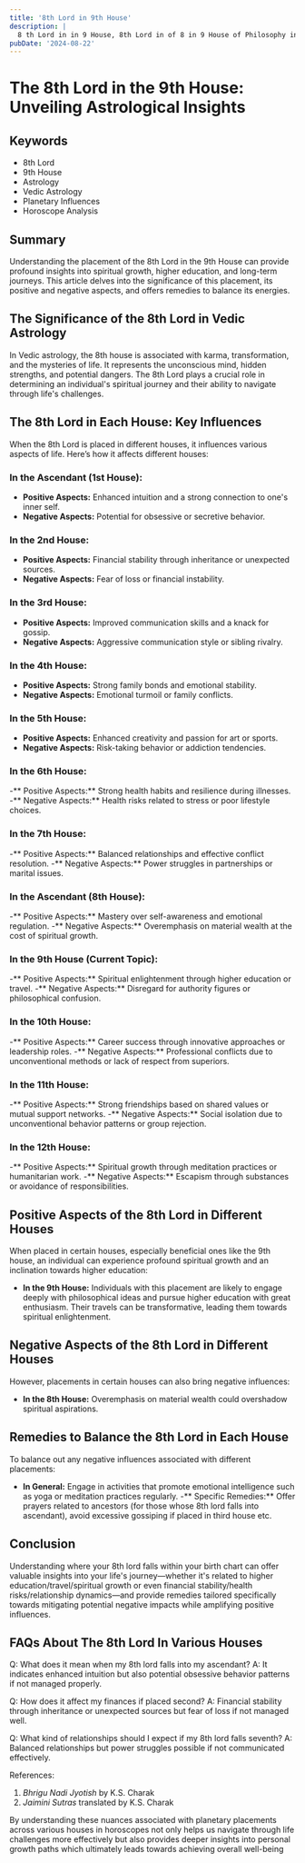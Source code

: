 ```yaml
---
title: '8th Lord in 9th House'
description: |
  8 th Lord in in 9 House, 8th Lord in of 8 in 9 House of Philosophy in Vedic astrology
pubDate: '2024-08-22'
---
```


# The 8th Lord in the 9th House: Unveiling Astrological Insights

## Keywords
- 8th Lord
- 9th House
- Astrology
- Vedic Astrology
- Planetary Influences
- Horoscope Analysis

## Summary
Understanding the placement of the 8th Lord in the 9th House can provide profound insights into spiritual growth, higher education, and long-term journeys. This article delves into the significance of this placement, its positive and negative aspects, and offers remedies to balance its energies.

## The Significance of the 8th Lord in Vedic Astrology
In Vedic astrology, the 8th house is associated with karma, transformation, and the mysteries of life. It represents the unconscious mind, hidden strengths, and potential dangers. The 8th Lord plays a crucial role in determining an individual's spiritual journey and their ability to navigate through life's challenges.

## The 8th Lord in Each House: Key Influences
When the 8th Lord is placed in different houses, it influences various aspects of life. Here’s how it affects different houses:

### **In the Ascendant (1st House):**
- **Positive Aspects:** Enhanced intuition and a strong connection to one's inner self.
- **Negative Aspects:** Potential for obsessive or secretive behavior.

### **In the 2nd House:**
- **Positive Aspects:** Financial stability through inheritance or unexpected sources.
- **Negative Aspects:** Fear of loss or financial instability.

### **In the 3rd House:**
- **Positive Aspects:** Improved communication skills and a knack for gossip.
- **Negative Aspects:** Aggressive communication style or sibling rivalry.

### **In the 4th House:**
- **Positive Aspects:** Strong family bonds and emotional stability.
- **Negative Aspects:** Emotional turmoil or family conflicts.

### **In the 5th House:**
- **Positive Aspects:** Enhanced creativity and passion for art or sports.
- **Negative Aspects:** Risk-taking behavior or addiction tendencies.

### **In the 6th House:**
 -** Positive Aspects:** Strong health habits and resilience during illnesses.
 -** Negative Aspects:** Health risks related to stress or poor lifestyle choices.

### **In the 7th House:**
 -** Positive Aspects:** Balanced relationships and effective conflict resolution.
 -** Negative Aspects:** Power struggles in partnerships or marital issues.

### **In the Ascendant (8th House):**
 -** Positive Aspects:** Mastery over self-awareness and emotional regulation.
 -** Negative Aspects:** Overemphasis on material wealth at the cost of spiritual growth.

### **In the 9th House (Current Topic):**
 -** Positive Aspects:** Spiritual enlightenment through higher education or travel.
 -** Negative Aspects:** Disregard for authority figures or philosophical confusion.

### **In the 10th House:**
 -** Positive Aspects:** Career success through innovative approaches or leadership roles.
 -** Negative Aspects:** Professional conflicts due to unconventional methods or lack of respect from superiors.

 ### In the 11th House:
 -** Positive Aspects:** Strong friendships based on shared values or mutual support networks.
 -** Negative Aspects:** Social isolation due to unconventional behavior patterns or group rejection.

 ### In the 12th House:
 -** Positive Aspects:** Spiritual growth through meditation practices or humanitarian work.
 -** Negative Aspects:** Escapism through substances or avoidance of responsibilities.


## Positive Aspects of the 8th Lord in Different Houses
When placed in certain houses, especially beneficial ones like the 9th house, an individual can experience profound spiritual growth and an inclination towards higher education:

- **In the 9th House:** Individuals with this placement are likely to engage deeply with philosophical ideas and pursue higher education with great enthusiasm. Their travels can be transformative, leading them towards spiritual enlightenment.


## Negative Aspects of the 8th Lord in Different Houses
However, placements in certain houses can also bring negative influences:

- **In the 8th House:** Overemphasis on material wealth could overshadow spiritual aspirations.


## Remedies to Balance the 8th Lord in Each House
To balance out any negative influences associated with different placements:

- **In General:** Engage in activities that promote emotional intelligence such as yoga or meditation practices regularly.
 -** Specific Remedies:** Offer prayers related to ancestors (for those whose 8th lord falls into ascendant), avoid excessive gossiping if placed in third house etc.


## Conclusion
Understanding where your 8th lord falls within your birth chart can offer valuable insights into your life's journey—whether it's related to higher education/travel/spiritual growth or even financial stability/health risks/relationship dynamics—and provide remedies tailored specifically towards mitigating potential negative impacts while amplifying positive influences.


## FAQs About The 8th Lord In Various Houses

Q: What does it mean when my 8th lord falls into my ascendant?
A: It indicates enhanced intuition but also potential obsessive behavior patterns if not managed properly.


Q: How does it affect my finances if placed second?
A: Financial stability through inheritance or unexpected sources but fear of loss if not managed well.


Q: What kind of relationships should I expect if my 8th lord falls seventh?
A: Balanced relationships but power struggles possible if not communicated effectively.


References:
1. *Bhrigu Nadi Jyotish* by K.S. Charak
2. *Jaimini Sutras* translated by K.S. Charak


By understanding these nuances associated with planetary placements across various houses in horoscopes not only helps us navigate through life challenges more effectively but also provides deeper insights into personal growth paths which ultimately leads towards achieving overall well-being